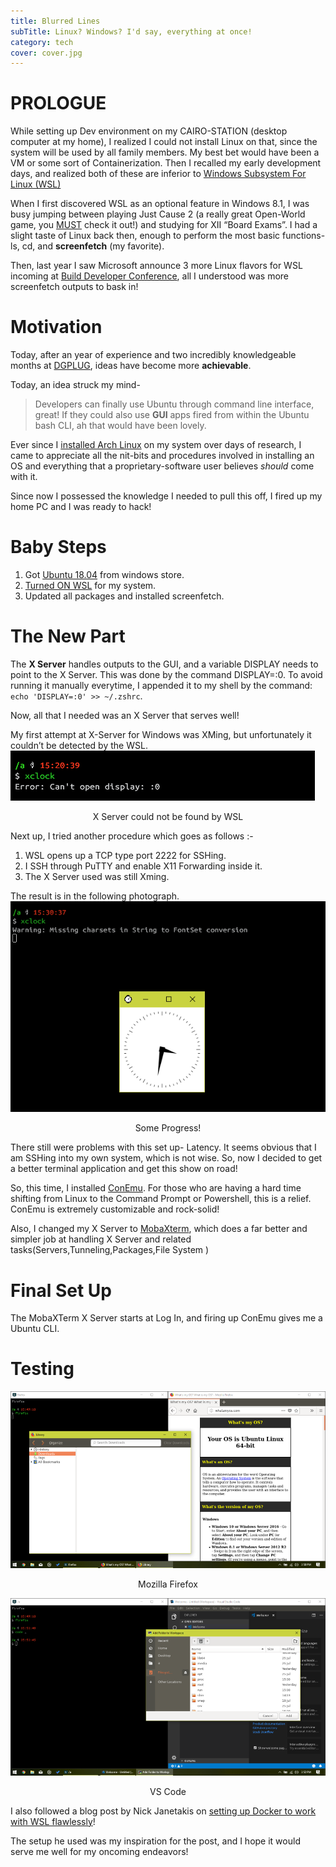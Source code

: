 ```yaml
---
title: Blurred Lines
subTitle: Linux? Windows? I'd say, everything at once!
category: tech
cover: cover.jpg
---
```

# PROLOGUE

While setting up Dev environment on my CAIRO-STATION (desktop computer at my home), I realized I could not install Linux on that, since the system will be used by all family members. My best bet would have been a VM or some sort of Containerization. Then I recalled my early development days, and realized both of these are inferior to [Windows Subsystem For Linux (WSL)](https://www.howtogeek.com/249966/how-to-install-and-use-the-linux-bash-shell-on-windows-10/)

When I first discovered WSL as an optional feature in Windows 8.1, I was busy jumping between playing Just Cause 2 (a really great Open-World game, you [MUST](https://www.youtube.com/watch?v=oTXqYg_S4Ps) check it out!) and studying for XII “Board Exams”. I had a slight taste of Linux back then, enough to perform the most basic functions- ls, cd, and **screenfetch** (my favorite).

Then, last year I saw Microsoft announce 3 more Linux flavors for WSL incoming at [Build Developer Conference](https://techcrunch.com/2017/05/11/microsofts-bash-on-windows-10-goes-beyond-ubuntu-and-gets-support-for-fedora-and-suse-too/), all I understood was more screenfetch outputs to bask in!
# Motivation

Today, after an year of experience and two incredibly knowledgeable months at [DGPLUG](https://mindretfarc.wordpress.com/2018/07/10/dgplug/), ideas have become more **achievable**.

Today, an idea struck my mind-

> Developers can finally use Ubuntu through command line interface, great! If they could also use **GUI** apps fired from within the Ubuntu bash CLI, ah that would have been lovely.

Ever since I [installed Arch Linux](https://notes.piyush.tech/arch_zero_to_one/) on my system over days of research, I came to appreciate all the nit-bits and procedures involved in installing an OS and everything that a proprietary-software user believes *should* come with it.

Since now I possessed the knowledge I needed to pull this off, I fired up my home PC and I was ready to hack!
# Baby Steps

1. Got [Ubuntu 18.04](https://www.microsoft.com/en-us/p/ubuntu-1804/9n9tngvndl3q?activetab=pivot%3aoverviewtab) from windows store.
2. [Turned ON WSL](https://docs.microsoft.com/en-us/windows/wsl/install-win10) for my system.
3. Updated all packages and installed screenfetch.

# The New Part

The **X Server** handles outputs to the GUI, and a variable DISPLAY needs to point to the X Server. This was done by the command DISPLAY=:0. To avoid running it manually everytime, I appended it to my shell by the command: `echo 'DISPLAY=:0' >> ~/.zshrc`.

Now, all that I needed was an X Server that serves well!

My first attempt at X-Server for Windows was XMing, but unfortunately it couldn’t be detected by the WSL.
![XMINGnotDetected](xmingnotdetected.png)
<p align='center'>X Server could not be found by WSL</p>

Next up, I tried another procedure which goes as follows :-

1. WSL opens up a TCP type port 2222 for SSHing.  
2. I SSH through PuTTY and enable X11 Forwarding inside it.
3. The X Server used was still Xming.

The result is in the following photograph.
![XMingDetected](xmingdetected.png)
<p align='center'>Some Progress!</p>

There still were problems with this set up- Latency. It seems obvious that I am SSHing into my own system, which is not wise. So, now I decided to get a better terminal application and get this show on road!

So, this time, I installed [ConEmu](https://conemu.github.io/). For those who are having a hard time shifting from Linux to the Command Prompt or Powershell, this is a relief. ConEmu is extremely customizable and rock-solid!

Also, I changed my X Server to [MobaXterm](https://mobaxterm.mobatek.net/), which does a far better and simpler job at handling X Server and related tasks(Servers,Tunneling,Packages,File System )
# Final Set Up

The MobaXTerm X Server starts at Log In, and firing up ConEmu gives me a Ubuntu CLI.
# Testing

 
![XMingDetected](xmingdetected1.png)

<p align='center'>Mozilla Firefox</p>

![XMingDetected2](xmingdetected2.png)

<p align='center'>VS Code</p>

I also followed a blog post by Nick Janetakis on [setting up Docker to work with WSL flawlessly](https://nickjanetakis.com/blog/setting-up-docker-for-windows-and-wsl-to-work-flawlessly)!

The setup he used was my inspiration for the post, and I hope it would serve me well for my oncoming endeavors!